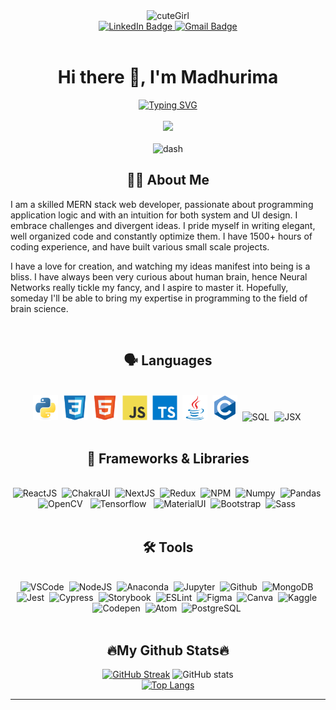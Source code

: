 <div align="center">
 <img src="https://media1.giphy.com/media/11oJ0n6FX3w1ZeoVHP/giphy.gif?cid=ecf05e47y5x1z9fj76vvgowblad45onugkv5mn8i2xd5q4x6&rid=giphy.gif&ct=s" alt="cuteGirl" width="100px"/>
    <div id="badges">
      <a href="https://www.linkedin.com/in/madhurima-poddar/">
        <img src="https://img.shields.io/badge/LinkedIn-blue?style=for-the-badge&logo=linkedin&logoColor=white" alt="LinkedIn Badge"/>
      </a>
      <a href="mailto:madhurimapoddar639@gmail.com">
        <img src="https://img.shields.io/badge/gmail-red?style=for-the-badge&logo=gmail&logoColor=white" alt="Gmail Badge"/>
      </a>
    </div>
    <img src="https://komarev.com/ghpvc/?username=RimRaider639&style=flat-square&color=blue" alt=""/>
</div>

<div align="center">
 <h1>Hi there 👋, I'm Madhurima</h1>
</div>

<div align="center">
<a href="https://git.io/typing-svg"><img src="https://readme-typing-svg.demolab.com?font=Fira+Code&weight=600&size=24&pause=1000&color=AC30F7&center=true&vCenter=true&width=500&lines=I+am+a+Full+Stack+Web+Developer;I+love+painting%2C+coding+%26+movies;Hope+to+get+in+touch+soon+%E2%9D%A4%EF%B8%8F" alt="Typing SVG" /></a>
</div>

</br>

<div align="center">
  <img src="https://media.giphy.com/media/LbBSU26sSRAE8/giphy.gif" width="60%" />
  </br>
  </br>
  <img src="https://user-images.githubusercontent.com/73097560/115834477-dbab4500-a447-11eb-908a-139a6edaec5c.gif" alt="dash" />
</div>

<!-- <div align="center"> -->
<!--  <img src="https://user-images.githubusercontent.com/73097560/115834477-dbab4500-a447-11eb-908a-139a6edaec5c.gif" alt="dash" /> -->
<!-- </div>  -->
<!--
**RimRaider639/RimRaider639** is a ✨ _special_ ✨ repository because its `README.md` (this file) appears on your GitHub profile.

Here are some ideas to get you started:

- 🔭 I’m currently working on ...
- 🌱 I’m currently learning ...
- 👯 I’m looking to collaborate on ...
- 🤔 I’m looking for help with ...
- 💬 Ask me about ...
- 📫 How to reach me: ...
- 😄 Pronouns: ...
- ⚡ Fun fact: ...
-->

<div>
 <h2 align="center"> 💁‍♀️ About Me </h2>
 <p>
  I am a skilled MERN stack web developer, passionate about programming application logic and with an intuition for both system and UI design. I embrace challenges and divergent ideas. I pride myself in writing elegant, well organized code and constantly optimize them.  
I have 1500+ hours of coding experience, and have built various small scale projects.
 </p>
 
 <p>
  I have a love for creation, and watching my ideas manifest into being is a bliss. I have always been very curious about human brain, hence Neural Networks really tickle my fancy, and I aspire to master it. Hopefully, someday I'll be able to bring my expertise in programming to the field of brain science.
 </p>
 
</div>

<br/>

<div align="center">
<h2>🗣️ Languages </h2>

<br/>
   <img src="https://github.com/devicons/devicon/blob/master/icons/python/python-original.svg" title="Python" alt="Python" width="40" height="40"/>&nbsp;
  <img src="https://github.com/devicons/devicon/blob/master/icons/css3/css3-original.svg"  title="CSS3" alt="CSS" width="40" height="40"/>&nbsp;
  <img src="https://github.com/devicons/devicon/blob/master/icons/html5/html5-original.svg" title="HTML5" alt="HTML" width="40" height="40"/>&nbsp;
  <img src="https://github.com/devicons/devicon/blob/master/icons/javascript/javascript-original.svg" title="JavaScript" alt="JavaScript" width="40" height="40"/>&nbsp;
   <img src="https://github.com/devicons/devicon/blob/master/icons/typescript/typescript-original.svg" title="TypeScript" alt="TypeScript" width="40" height="40"/>&nbsp;
    <img src="https://github.com/devicons/devicon/blob/master/icons/java/java-original.svg" title="Java" alt="Java" width="40" height="40"/>&nbsp;
   <img src="https://github.com/devicons/devicon/blob/master/icons/c/c-original.svg" title="C" alt="C" width="40" height="40"/>&nbsp;
   <img src="https://cdn-icons-png.flaticon.com/512/4248/4248340.png" title="SQL" alt="SQL" width="40" height="40"/>&nbsp;
    <img src="https://cdn-icons-png.flaticon.com/512/541/541490.png" title="JSX" alt="JSX" width="40" height="40"/>&nbsp;
</div>
<br/>

<div align="center">
<h2>🧮 Frameworks & Libraries</h2>
<br/>
 <img alt="ReactJS" src="https://github.com/RimRaider639/TechStackIcons/raw/master/icons/react/react-original.svg" title="ReactJS" width="40" height="40">&nbsp;
 <img alt="ChakraUI" src="https://img.icons8.com/color/512/chakra-ui.png" title="ChakraUI" width="40" height="40">&nbsp;
 <img alt="NextJS" src="https://github.com/RimRaider639/TechStackIcons/raw/master/icons/nextjs/nextjs-original.svg" title="NextJS" width="40" height="40">&nbsp;
 <img alt="Redux" src="https://github.com/RimRaider639/TechStackIcons/raw/master/icons/redux/redux-original.svg" title="Redux" width="40" height="40">&nbsp;
 <img alt="NPM" src="https://github.com/RimRaider639/TechStackIcons/raw/master/icons/npm/npm-original-wordmark.svg" title="NPM" width="40" height="40">&nbsp;
 <img alt="Numpy" src="https://github.com/RimRaider639/TechStackIcons/raw/master/icons/numpy/numpy-original.svg" title="Numpy" width="40" height="40">&nbsp;
 <img alt="Pandas" src="https://github.com/RimRaider639/TechStackIcons/raw/master/icons/pandas/pandas-original.svg" title="Pandas" width="40" height="40">&nbsp;
 <img alt="OpenCV" src="https://github.com/RimRaider639/TechStackIcons/raw/master/icons/opencv/opencv-original.svg" title="OpenCV" width="40" height="40"> &nbsp;
 <img alt="Tensorflow" src="https://github.com/RimRaider639/TechStackIcons/raw/master/icons/tensorflow/tensorflow-original.svg" title="Tensorflow" width="40" height="40"> &nbsp;
 <img alt="MaterialUI" src="https://github.com/RimRaider639/TechStackIcons/raw/master/icons/materialui/materialui-original.svg" title="MaterialUI" width="40" height="40">&nbsp;
 <img alt="Bootstrap" src="https://github.com/RimRaider639/TechStackIcons/raw/master/icons/bootstrap/bootstrap-original.svg" title="Bootstrap" width="40" height="40">&nbsp;
 <img alt="Sass" src="https://github.com/RimRaider639/TechStackIcons/raw/master/icons/sass/sass-original.svg" title="Sass" width="40" height="40">&nbsp;
</div>
<br/>

<div align="center">
<h2>🛠️ Tools</h2>
<br/>
 <img alt="VSCode" src="https://github.com/RimRaider639/TechStackIcons/raw/master/icons/vscode/vscode-original.svg" class="chakra-image css-7lnesm" title="VSCode" width="40" height="40">&nbsp;
 <img alt="NodeJS" src="https://github.com/RimRaider639/TechStackIcons/raw/master/icons/nodejs/nodejs-original.svg" class="chakra-image css-7lnesm" title="NodeJS" width="40" height="40">&nbsp;
 <img alt="Anaconda" src="https://github.com/RimRaider639/TechStackIcons/raw/master/icons/anaconda/anaconda-original.svg" class="chakra-image css-7lnesm" title="Anaconda" width="40" height="40">&nbsp;
 <img alt="Jupyter" src="https://github.com/RimRaider639/TechStackIcons/raw/master/icons/jupyter/jupyter-original.svg" class="chakra-image css-7lnesm" title="Jupyter" width="40" height="40">&nbsp;
 <img alt="Github" src="https://github.com/RimRaider639/TechStackIcons/raw/master/icons/github/github-original.svg" class="chakra-image css-7lnesm" title="Github" width="40" height="40">&nbsp;
 <img alt="MongoDB" src="https://github.com/RimRaider639/TechStackIcons/raw/master/icons/mongodb/mongodb-original.svg" class="chakra-image css-7lnesm" title="MongoDB" width="40" height="40">&nbsp;
 <img alt="Jest" src="https://github.com/RimRaider639/TechStackIcons/raw/master/icons/jest/jest-plain.svg" class="chakra-image css-7lnesm" title="Jest" width="40" height="40">&nbsp;
 <img alt="Cypress" src="https://asset.brandfetch.io/idIq_kF0rb/idv3zwmSiY.jpeg?updated=1667565306852" class="chakra-image css-7lnesm" title="Cypress" width="40" height="40">&nbsp;
 <img alt="Storybook" src="https://github.com/RimRaider639/TechStackIcons/raw/master/icons/storybook/storybook-original.svg" class="chakra-image css-7lnesm" title="Storybook" width="40" height="40">&nbsp;
 <img alt="ESLint" src="https://github.com/RimRaider639/TechStackIcons/raw/master/icons/eslint/eslint-original.svg" class="chakra-image css-7lnesm" title="ESLint" width="40" height="40">&nbsp;
 <img alt="Figma" src="https://github.com/RimRaider639/TechStackIcons/raw/master/icons/figma/figma-original.svg" class="chakra-image css-7lnesm" title="Figma" width="40" height="40">&nbsp;
 <img alt="Canva" src="https://github.com/RimRaider639/TechStackIcons/raw/master/icons/canva/canva-original.svg" class="chakra-image css-7lnesm" title="Canva" width="40" height="40">&nbsp;
 <img alt="Kaggle" src="https://github.com/RimRaider639/TechStackIcons/raw/master/icons/kaggle/kaggle-original.svg" class="chakra-image css-7lnesm" title="Kaggle" width="40" height="40">&nbsp;
 <img alt="Codepen" src="https://github.com/RimRaider639/TechStackIcons/raw/master/icons/codepen/codepen-plain.svg" class="chakra-image css-7lnesm" title="Codepen" width="40" height="40">&nbsp;
 <img alt="Atom" src="https://github.com/RimRaider639/TechStackIcons/raw/master/icons/atom/atom-original.svg" class="chakra-image css-7lnesm" title="Atom" width="40" height="40">&nbsp;
 <img alt="PostgreSQL" src="https://github.com/RimRaider639/TechStackIcons/raw/master/icons/postgresql/postgresql-original.svg" class="chakra-image css-7lnesm" title="PostgreSQL" width="40" height="40">&nbsp;
</div>
<br/>
<div align="center">
<h2>🔥My Github Stats🔥</h2>

 [![GitHub Streak](https://streak-stats.demolab.com?user=RimRaider639&theme=vision-friendly-dark&hide_border=true)](https://git.io/streak-stats)
 ![GitHub stats](https://github-readme-stats-kj4q.vercel.app/api?username=RimRaider639&show_icons=true&theme=vision-friendly-dark&hide_border=true)
<br/>
 [![Top Langs](https://github-readme-stats-kj4q.vercel.app/api/top-langs/?username=RimRaider639&layout=compact&theme=vision-friendly-dark&hide_border=true)](https://github.com/anuraghazra/github-readme-stats)
<br/>
 
</div>
<hr/>

